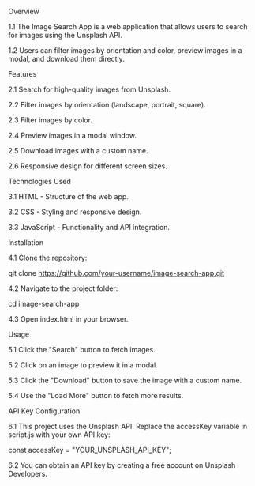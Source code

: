 Overview

1.1 The Image Search App is a web application that allows users to search for images using the Unsplash API.


1.2 Users can filter images by orientation and color, preview images in a modal, and download them directly.

Features

2.1 Search for high-quality images from Unsplash.


2.2 Filter images by orientation (landscape, portrait, square).


2.3 Filter images by color.

2.4 Preview images in a modal window.

2.5 Download images with a custom name.

2.6 Responsive design for different screen sizes.

Technologies Used

3.1 HTML - Structure of the web app.

3.2 CSS - Styling and responsive design.

3.3 JavaScript - Functionality and API integration.

Installation

4.1 Clone the repository:

git clone https://github.com/your-username/image-search-app.git


4.2 Navigate to the project folder:

cd image-search-app

4.3 Open index.html in your browser.

Usage

5.1 Click the "Search" button to fetch images.

5.2 Click on an image to preview it in a modal.

5.3 Click the "Download" button to save the image with a custom name.

5.4 Use the "Load More" button to fetch more results.


API Key Configuration

6.1 This project uses the Unsplash API. Replace the accessKey variable in script.js with your own API key:

const accessKey = "YOUR_UNSPLASH_API_KEY";

6.2 You can obtain an API key by creating a free account on Unsplash Developers.
